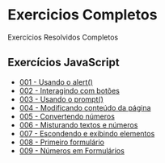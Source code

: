 # Exercicios Completos
 Exercícios Resolvidos Completos

## Exercícios JavaScript
* [001 - Usando o alert()](https://guanabara-eteot.github.io/exercicios/javascript/ex001/)
* [002 - Interagindo com botões](https://guanabara-eteot.github.io/exercicios/javascript/ex002/)
* [003 - Usando o prompt()](https://guanabara-eteot.github.io/exercicios/javascript/ex003/)
* [004 - Modificando conteúdo da página](https://guanabara-eteot.github.io/exercicios/javascript/ex004/)
* [005 - Convertendo números](https://guanabara-eteot.github.io/exercicios/javascript/ex005/)
* [006 - Misturando textos e números](https://guanabara-eteot.github.io/exercicios/javascript/ex006/)
* [007 - Escondendo e exibindo elementos](https://guanabara-eteot.github.io/exercicios/javascript/ex007/)
* [008 - Primeiro formulário](https://guanabara-eteot.github.io/exercicios/javascript/ex008/)
* <a href="https://guanabara-eteot.github.io/exercicios/javascript/ex009/" target="_blank">009 - Números em Formulários</a>
